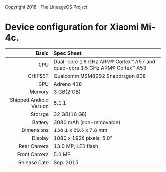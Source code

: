 Copyright 2018 - The LineageOS Project

Device configuration for Xiaomi Mi-4c.
=====================================

Basic   | Spec Sheet
-------:|:-------------------------
CPU     | Dual-core 1.8 GHz ARM® Cortex™ A57 and quad-core 1.5 GHz ARM® Cortex™ A53
CHIPSET | Qualcomm MSM8992 Snapdragon 808
GPU     | Adreno 418
Memory  | 3 GB(2 GB)
Shipped Android Version | 5.1.1
Storage | 32 GB(16 GB)
Battery | 3080 mAh (non-removable)
Dimensions | 138.1 x 69.6 x 7.8 mm 
Display | 1080 x 1920 pixels, 5.0"
Rear Camera  | 13.0 MP, LED flash
Front Camera | 5.0 MP
Release Date | Sep. 2015
